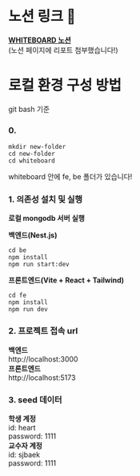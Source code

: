 # 노션 링크 🔗
**[WHITEBOARD 노션](https://verbose-coral-c94.notion.site/WHITEBOARD-4ba97bf6741d4ac49c9008f699da3668)**  
(노션 페이지에 리포트 첨부했습니다!)

# 로컬 환경 구성 방법
git bash 기준
<br />
### 0.
```
mkdir new-folder
cd new-folder
cd whiteboard
```
whiteboard 안에 fe, be 폴더가 있습니다!
<br />
### 1. 의존성 설치 및 실행
**로컬 mongodb 서버 실행**

**백엔드(Nest.js)**
```
cd be
npm install
npm run start:dev 
```

**프론트엔드(Vite + React + Tailwind)**
```
cd fe
npm install
npm run dev 
```

### 2. 프로젝트 접속 url
**백엔드**
<br />
http://localhost:3000
<br />
**프론트엔드**
<br />
http://localhost:5173

### 3. seed 데이터
**학생 계정**
<br />
id: heart
<br />
password: 1111
<br />
**교수자 계정**
<br />
id: sjbaek
<br />
password: 1111
